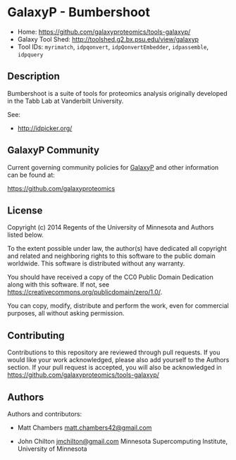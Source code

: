 GalaxyP - Bumbershoot
====================

* Home: <https://github.com/galaxyproteomics/tools-galaxyp/>
* Galaxy Tool Shed: <http://toolshed.g2.bx.psu.edu/view/galaxyp>
* Tool IDs: `myrimatch`, `idpqonvert`, `idpQonvertEmbedder`, `idpassemble`, `idpquery`


Description
-----------

Bumbershoot is a suite of tools for proteomics analysis originally developed in the Tabb Lab at Vanderbilt University.

See:

* <http://idpicker.org/>


GalaxyP Community
-----------------

Current governing community policies for [GalaxyP](https://github.com/galaxyproteomics/) and other information can be found at:

<https://github.com/galaxyproteomics>


License
-------

Copyright (c) 2014 Regents of the University of Minnesota and Authors listed below.

To the extent possible under law, the author(s) have dedicated all copyright and related and neighboring rights to this software to the public domain worldwide. This software is distributed without any warranty.

You should have received a copy of the CC0 Public Domain Dedication along with this software. If not, see <https://creativecommons.org/publicdomain/zero/1.0/>.

You can copy, modify, distribute and perform the work, even for commercial purposes, all without asking permission.


Contributing
------------

Contributions to this repository are reviewed through pull requests. If you would like your work acknowledged, please also add yourself to the Authors section. If your pull request is accepted, you will also be acknowledged in <https://github.com/galaxyproteomics/tools-galaxyp/>


Authors
-------

Authors and contributors:

* Matt Chambers <matt.chambers42@gmail.com>

* John Chilton <jmchilton@gmail.com>
  Minnesota Supercomputing Institute, University of Minnesota
